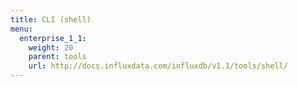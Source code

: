 ```yaml
---
title: CLI (shell)
menu:
  enterprise_1_1:
    weight: 20
    parent: tools
    url: http://docs.influxdata.com/influxdb/v1.1/tools/shell/
---
```


